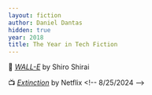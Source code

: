 ```yaml
---
layout: fiction
author: Daniel Dantas
hidden: true
year: 2018
title: The Year in Tech Fiction
---
```


📔 [_WALL-E_](https://pixar.fandom.com/wiki/WALL-E_(manga)) by Shiro Shirai <!-- 12/9/2024 -->

📺 [_Extinction_](https://en.wikipedia.org/wiki/Extinction_(2018_film)) by Netflix <!-- 8/25/2024 -->

